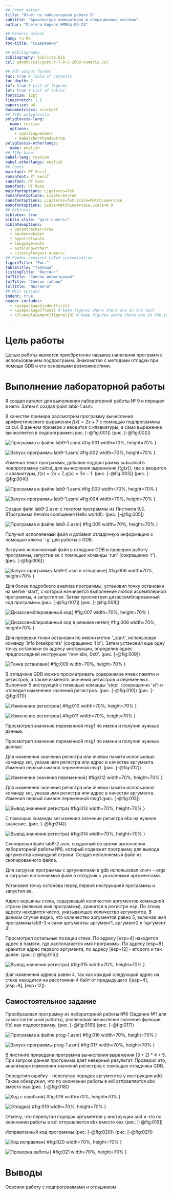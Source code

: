 ```yaml
---
## Front matter
title: "Отчёт по лабораторной работе 9"
subtitle: "Архитектура компьютеров и операционные системы"
author: "Плетяго Кирилл НММбд-03-23"

## Generic otions
lang: ru-RU
toc-title: "Содержание"

## Bibliography
bibliography: bib/cite.bib
csl: pandoc/csl/gost-r-7-0-5-2008-numeric.csl

## Pdf output format
toc: true # Table of contents
toc-depth: 2
lof: true # List of figures
lot: true # List of tables
fontsize: 12pt
linestretch: 1.5
papersize: a4
documentclass: scrreprt
## I18n polyglossia
polyglossia-lang:
  name: russian
  options:
	- spelling=modern
	- babelshorthands=true
polyglossia-otherlangs:
  name: english
## I18n babel
babel-lang: russian
babel-otherlangs: english
## Fonts
mainfont: PT Serif
romanfont: PT Serif
sansfont: PT Sans
monofont: PT Mono
mainfontoptions: Ligatures=TeX
romanfontoptions: Ligatures=TeX
sansfontoptions: Ligatures=TeX,Scale=MatchLowercase
monofontoptions: Scale=MatchLowercase,Scale=0.9
## Biblatex
biblatex: true
biblio-style: "gost-numeric"
biblatexoptions:
  - parentracker=true
  - backend=biber
  - hyperref=auto
  - language=auto
  - autolang=other*
  - citestyle=gost-numeric
## Pandoc-crossref LaTeX customization
figureTitle: "Рис."
tableTitle: "Таблица"
listingTitle: "Листинг"
lofTitle: "Список иллюстраций"
lotTitle: "Список таблиц"
lolTitle: "Листинги"
## Misc options
indent: true
header-includes:
  - \usepackage{indentfirst}
  - \usepackage{float} # keep figures where there are in the text
  - \floatplacement{figure}{H} # keep figures where there are in the text
---
```


# Цель работы

Целью работы является приобретение навыков написания программ с использованием подпрограмм.
Знакомство с методами отладки при помощи GDB и его основными возможностями.

# Выполнение лабораторной работы

Я создал каталог для выполнения лабораторной работы № 9 и перешел в него. 
Затем я создал файл lab9-1.asm.

В качестве примера рассмотрим программу вычисления арифметического 
выражения $f(x) = 2x+7$ с помощью подпрограммы calcul. 
В данном примере $x$ вводится с клавиатуры, а само выражение вычисляется 
в подпрограмме.(рис. [-@fig:001]) (рис. [-@fig:002])

![Программа в файле lab9-1.asm](image/01.png){ #fig:001 width=70%, height=70% }

![Запуск программы lab9-1.asm](image/02.png){ #fig:002 width=70%, height=70% }

Изменил текст программы, добавив подпрограмму subcalcul в подпрограмму calcul, 
для вычисления выражения $f(g(x))$, где $x$ вводится с клавиатуры, 
$f(x) = 2x + 7, g(x) = 3x − 1$. (рис. [-@fig:003]) (рис. [-@fig:004])

![Программа в файле lab9-1.asm](image/03.png){ #fig:003 width=70%, height=70% }

![Запуск программы lab9-1.asm](image/04.png){ #fig:004 width=70%, height=70% }

Создал файл lab9-2.asm с текстом программы из Листинга 9.2. 
(Программа печати сообщения Hello world!). (рис. [-@fig:005])

![Программа в файле lab9-2.asm](image/05.png){ #fig:005 width=70%, height=70% }

Получил исполняемый файл и добавил отладочную информацию с помощью ключа '-g' для работы с GDB.

Загрузил исполняемый файл в отладчик GDB и 
проверил работу программы, запустив ее с помощью команды 'run' 
(сокращенно 'r'). (рис. [-@fig:006])

![Запуск программы lab9-2.asm в отладчике](image/06.png){ #fig:006 width=70%, height=70% }

Для более подробного анализа программы, установил точку остановки на метке 'start',
с которой начинается выполнение любой ассемблерной программы, 
и запустил ее. Затем просмотрел дизассемблированный 
код программы.(рис. [-@fig:007]) (рис. [-@fig:008])

![Дизассемблированный код](image/07.png){ #fig:007 width=70%, height=70% }

![Дизассемблированный код в режиме интел](image/08.png){ #fig:008 width=70%, height=70% }

Для проверки точки остановки по имени метки '_start', использовал команду 
'info breakpoints' (сокращенно 'i b'). Затем установил еще одну точку остановки 
по адресу инструкции, 
определив адрес предпоследней инструкции 'mov ebx, 0x0'. (рис. [-@fig:009])

![Точка остановки](image/09.png){ #fig:009 width=70%, height=70% }

В отладчике GDB можно просматривать содержимое ячеек памяти и регистров, 
а также изменять значения регистров и переменных. Выполнил 5 инструкций с 
помощью команды 'stepi' (сокращенно 'si') и отследил изменение значений 
регистров. (рис. [-@fig:010]) (рис. [-@fig:011])

![Изменение регистров](image/10.png){ #fig:010 width=70%, height=70% }

![Изменение регистров](image/11.png){ #fig:011 width=70%, height=70% }

Просмотрел значение переменной msg1 по имени и получил нужные данные.

Просмотрел значение переменной msg1 по имени и получил нужные данные.

Для изменения значения регистра или ячейки памяти использовал команду set, 
указав имя регистра или адрес в качестве аргумента. 
Изменил первый символ переменной msg1. (рис. [-@fig:012])

![Изменение значения переменной](image/12.png){ #fig:012 width=70%, height=70% }

Для изменения значения регистра или ячейки памяти использовал команду set, 
указав имя регистра или адрес в качестве аргумента. 
Изменил первый символ переменной msg1.(рис. [-@fig:013])

![Вывод значения регистра](image/13.png){ #fig:013 width=70%, height=70% }

С помощью команды set изменил значение регистра ebx на нужное значение. (рис. [-@fig:014])

![Вывод значения регистра](image/14.png){ #fig:014 width=70%, height=70% }

Скопировал файл lab8-2.asm, созданный во время выполнения лабораторной работы №8, 
который содержит программу для вывода аргументов командной строки. 
Создал исполняемый файл из скопированного файла.

Для загрузки программы с аргументами в gdb использовал ключ --args 
и загрузил исполняемый файл в отладчик с указанными аргументами.

Установил точку останова перед первой инструкцией программы и запустил ее.

Адрес вершины стека, содержащий количество аргументов командной строки 
(включая имя программы), хранится в регистре esp. По этому адресу находится 
число, указывающее количество аргументов. В данном случае видно, 
что количество аргументов равно 5, включая имя программы lab9-3 и сами 
аргументы: аргумент1, аргумент2 и 'аргумент 3'.

Просмотрел остальные позиции стека. 
По адресу [esp+4] находится адрес в памяти, где располагается имя программы. 
По адресу [esp+8] хранится адрес первого аргумента, 
по адресу [esp+12] - второго и так далее. (рис. [-@fig:015])

![Вывод значения регистра](image/15.png){ #fig:015 width=70%, height=70% }

Шаг изменения адреса равен 4, так как каждый следующий адрес на стеке находится на расстоянии 4 байт от предыдущего ([esp+4], [esp+8], [esp+12]).

## Самостоятельное задание

Преобразовал программу из лабораторной работы №8 (Задание №1 для
самостоятельной работы), реализовав вычисление значения функции f(x)
как подпрограмму. (рис. [-@fig:016]) (рис. [-@fig:017])

![Программа в файле prog-1.asm](image/16.png){ #fig:016 width=70%, height=70% }

![Запуск программы prog-1.asm](image/17.png){ #fig:017 width=70%, height=70% }

В листинге приведена программа вычисления выражения $(3+2)*4+5$. 
При запуске данная программа дает неверный результат. Проверил это, 
анализируя изменения значений регистров с помощью отладчика GDB. 

Определил ошибку - перепутан порядок аргументов у инструкции add. 
Также обнаружил, что по окончании работы в edi отправляется ebx вместо eax.(рис. [-@fig:018])

![Код с ошибкой](image/18.png){ #fig:018 width=70%, height=70% }

![Отладка](image/19.png){ #fig:019 width=70%, height=70% }

Отмечу, что перепутан порядок аргументов у инструкции add и что по окончании работы в edi 
отправляется ebx вместо eax (рис. [-@fig:019])

Исправленный код программы (рис. [-@fig:020]) (рис. [-@fig:021])

![Код исправлен](image/20.png){ #fig:020 width=70%, height=70% }

![Проверка работы](image/21.png){ #fig:021 width=70%, height=70% }

# Выводы

Освоили работy с подпрограммами и отладчиком.